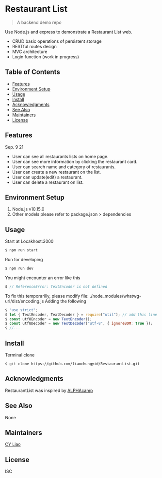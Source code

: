 # Restaurant List

> A backend demo repo

Use Node.js and express to demonstrate a Restaurant List web.
* CRUD basic operations of persistent storage
* RESTful routes design 
* MVC architecture
* Login function (work in progress)

## Table of Contents

- [Features](#features)
- [Environment Setup](#environment-setup)
- [Usage](#usage)
- [Install](#install)
- [Acknowledgments](#acknowledgments)
- [See Also](#see-also)
- [Maintainers](#maintainers)
- [License](#license)

## Features

Sep. 9 21
* User can see all restaurants lists on home page.
* User can see more information by clicking the restaurant card.
* User can search name and category of restaurants.
* User can create a new restaurant on the list.
* User can update(edit) a restaurant.
* User can delete a restaurant on list.

## Environment Setup

1. Node.js v10.15.0
2. Other models please refer to package.json > dependencies

## Usage

Start at Locakhost:3000
```js
$ npm run start
```

Run for developing
```js
$ npm run dev
```

You might encounter an error like this
```js
$ // ReferenceError: TextEncoder is not defined
```
To fix this temporarilly, please modify file:
./node_modules/whatwg-url/dist/encoding.js
Adding the following
```js
$ "use strict";
$ let { TextEncoder, TextDecoder } = require("util"); // add this line
$ const utf8Encoder = new TextEncoder();
$ const utf8Decoder = new TextDecoder("utf-8", { ignoreBOM: true });
$ //...
```
## Install

Terminal clone
```
$ git clone https://github.com/liaochungyid/RestaurantList.git
```

## Acknowledgments

RestaurantList was inspired by [ALPHAcamp](https://tw.alphacamp.co/)

## See Also

None

## Maintainers

[CY Liao](https://github.com/liaochungyid)

## License

ISC

